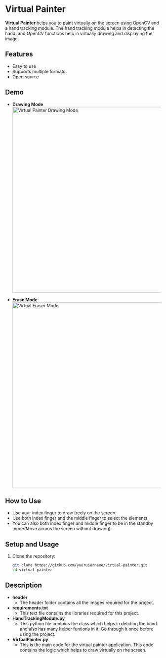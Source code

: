 # Virtual Painter

**Virtual Painter** helps you to paint virtually on the screen using OpenCV and a hand tracking module. The hand tracking module helps in detecting the hand, and OpenCV functions help in virtually drawing and displaying the image.

## Features

- Easy to use
- Supports multiple formats
- Open source

## Demo

- **Drawing Mode**  
  <img src="https://github.com/user-attachments/assets/20181772-460d-4a1c-a102-1dbe0dbb6522" width="600" alt="Virtual Painter Drawing Mode">

- **Erase Mode**  
  <img src="https://github.com/user-attachments/assets/2b103f13-f284-4e7e-aeef-e8e3f5e1dc42" width="600" alt="Virtual Eraser Mode">

## How to Use

- Use your index finger to draw freely on the screen.
- Use both index finger and the middle finger to select the elements.
- You can also both index finger and middle finger to be in the standby mode(Move acroos the screen without drawing).

## Setup and Usage

1. Clone the repository:
   ```sh
   git clone https://github.com/yourusername/virtual-painter.git
   cd virtual-painter
## Description
- **header**
  - The header folder contains all the images required for the project.
- **requirements.txt**
  - This text file contains the libraries required for this project.
- **HandTrackingModule.py**
  - This python file contains the class which helps in detcting the hand and also has many helper funtions in it. Go through it once before using the project.
- **VirtualPainter.py**
  - This is the main code for the virtual painter application. This code contains the logic which helps to draw virtually on rhe screen.

